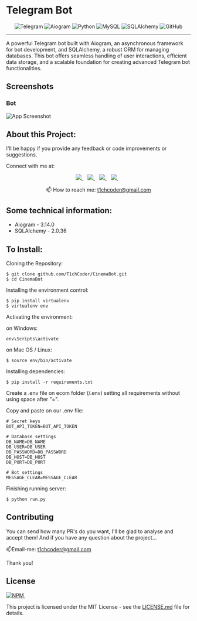 # Telegram Bot

<p align='center'>
  <img src="https://img.shields.io/badge/Telegram-0088CC?logo=telegram&logoColor=white" alt="Telegram" />
  <img src="https://img.shields.io/badge/Aiogram-00A9E0?logo=python&logoColor=white" alt="Aiogram" />
  <img src="https://img.shields.io/badge/Python-306998?logo=python&logoColor=white"  alt="Python"/>
  <img src="https://img.shields.io/badge/MySQL-4479A1?logo=mysql&logoColor=white" alt="MySQL" />
  <img src="https://img.shields.io/badge/SQLAlchemy-101F1F?logo=python&logoColor=white" alt="SQLAlchemy" />
  <img src="https://img.shields.io/badge/Github-2C2C2C?logo=github&logoColor=white"  alt="GitHub"/>
</p>

<hr class="dotted">
A powerful Telegram bot built with Aiogram, an asynchronous framework for bot development, and SQLAlchemy, a robust ORM for managing databases. This bot offers seamless handling of user interactions, efficient data storage, and a scalable foundation for creating advanced Telegram bot functionalities.

## Screenshots

### Bot
![App Screenshot](https://i.imgur.com/uD1M4l4.png)

## About this Project:

I'll be happy if you provide any feedback or code improvements or suggestions.

Connect with me at:

<p align='center'>

  <a href="https://www.instagram.com/t1ch_coder/">
    <img src="https://img.shields.io/badge/instagram-%23E1306C.svg?&style=for-the-badge&logo=instagram&logoColor=white" />
  </a>&nbsp;&nbsp;
  <a href="https://x.com/T1chCoder">
    <img src="https://img.shields.io/badge/x-%23000000.svg?&style=for-the-badge&logo=x&logoColor=white" />        
  </a>&nbsp;&nbsp;
  <a href="https://discordapp.com/users/1299474775239823392">
    <img src="https://img.shields.io/badge/discord-%235865F2.svg?&style=for-the-badge&logo=discord&logoColor=white" />        
  </a>&nbsp;&nbsp;
  <a href="https://t.me/T1chCoder">
    <img src="https://img.shields.io/badge/telegram-%230088CC.svg?&style=for-the-badge&logo=telegram&logoColor=white" />        
  </a>&nbsp;&nbsp;


</p>

<p align='center'>
  📫 How to reach me: <a href='mailto:t1chcoder@gmail.com'>t1chcoder@gmail.com</a>
</p>

## Some technical information:

- Aiogram - 3.14.0
- SQLAlchemy - 2.0.36

## To Install:

Cloning the Repository:

```
$ git clone github.com/T1chCoder/CinemaBot.git
$ cd CinemaBot
```

Installing the environment control:

```
$ pip install virtualenv
$ virtualenv env
```

Activating the environment:

on Windows:

```
env\Scripts\activate
```

on Mac OS / Linux:

```
$ source env/bin/activate
```

Installing dependencies:

```
$ pip install -r requirements.txt
```

Create a .env file on ecom folder (/.env) setting all requirements without using space after "=".

Copy and paste on our .env file:

```
# Secret keys
BOT_API_TOKEN=BOT_API_TOKEN

# Database settings
DB_NAME=DB_NAME
DB_USER=DB_USER
DB_PASSWORD=DB_PASSWORD
DB_HOST=DB_HOST
DB_PORT=DB_PORT

# Bot settings
MESSAGE_CLEAR=MESSAGE_CLEAR
```

Finishing running server:

```
$ python run.py
```


## Contributing

You can send how many PR's do you want, I'll be glad to analyse and accept them! And if you have any question about the
project...

📫Email-me: <a href='mailto:t1chcoder@gmail.com'>t1chcoder@gmail.com</a>

Thank you!

## License

<a href="https://github.com/T1chCoder/ShopSmart/blob/master/LICENSE.md">
    <img alt="NPM" src="https://img.shields.io/npm/l/license?style=for-the-badge">
</a>&nbsp;&nbsp;

This project is licensed under the MIT License - see
the [LICENSE.md](https://github.com/T1chCoder/ShopSmart/blob/master/LICENSE.md) file for details.
